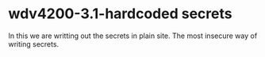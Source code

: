 # wdv4200-3.1-hardcoded secrets

In this we are writting out the secrets in plain site. The most insecure way of writing secrets.